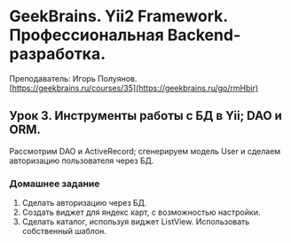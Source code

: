 # GeekBrains. Yii2 Framework. Профессиональная Backend-разработка.
Преподаватель: Игорь Полуянов.
<br>[https://geekbrains.ru/courses/35](https://geekbrains.ru/go/rmHbir)

## Урок 3. Инструменты работы с БД в Yii; DAO и ORM.
Рассмотрим DAO и ActiveRecord; сгенерируем модель User и сделаем авторизацию пользователя через БД.

### Домашнее задание

1. Сделать авторизацию через БД.
2. Создать виджет для яндекс карт, с возможностью настройки.
3. Сделать каталог, используя виджет ListView. Использовать собственный шаблон.